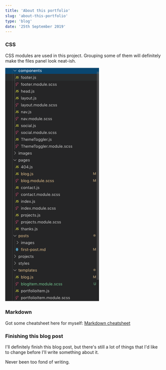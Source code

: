 ```yaml
---
title: 'About this portfolio'
slug: 'about-this-portfolio'
type: 'blog'
date: '25th September 2019'
---
```




### CSS
CSS modules are used in this project. Grouping some of them will definitely make the files panel look neat-ish.

![Messy files panel](images/mess.png)

### Markdown 
Got some cheatsheet here for myself: [Markdown cheatsheet](https://github.com/adam-p/markdown-here/wiki/Markdown-Cheatsheet)

### Finishing this blog post
I'll definitely finish this blog post, but there's still a lot of things that I'd like to change before I'll write something about it.

Never been too fond of writing.
